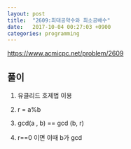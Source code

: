 ```yaml
---
layout: post
title:  "2609:최대공약수와 최소공배수"
date:   2017-10-04 00:27:03 +0900
categories: programming
---
```




<https://www.acmicpc.net/problem/2609>

## 풀이

1. 유클리드 호제법 이용

2. r = a%b 
3. gcd(a , b) == gcd (b, r)
4. r==0 이면
이때 b가 gcd





	
